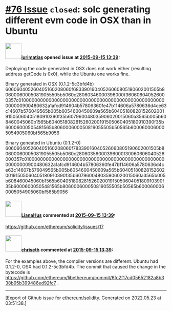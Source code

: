 # [\#76 Issue](https://github.com/ethereum/solidity/issues/76) `closed`: solc generating different evm code in OSX than in Ubuntu

#### <img src="https://avatars.githubusercontent.com/u/176720?u=4ce435619752ef274d1298a616946652bdafbe1e&v=4" width="50">[iurimatias](https://github.com/iurimatias) opened issue at [2015-09-15 13:39](https://github.com/ethereum/solidity/issues/76):

Deploying the code generated in OSX does not work either (resulting address getCode is 0x0), while the Ubuntu one works fine.

Binary generated in OSX (0.1.2-5c3bfd4b)
606060405260405160208060f68339016040526060805190602001505b806000600050819055505b5060c28060346000396000f360606040526000357c0100000000000000000000000000000000000000000000000000000000900480632a1afcd914604b57806360fe47b114606a5780636d4ce63c14607b576049565b005b6054600450609a565b6040518082815260200191505060405180910390f35b607960048035906020015060a3565b005b608460045060b1565b6040518082815260200191505060405180910390f35b60006000505481565b806000600050819055505b50565b6000600060005054905060bf565b9056

Binary geneated in Ubuntu (0.1.2-0)
606060405260405160208060f78339016040526060805190602001505b806000600050819055505b5060c28060356000396000f30060606040526000357c0100000000000000000000000000000000000000000000000000000000900480632a1afcd914604b57806360fe47b114606a5780636d4ce63c14607b576049565b005b6054600450609a565b6040518082815260200191505060405180910390f35b607960048035906020015060a3565b005b608460045060b1565b6040518082815260200191505060405180910390f35b60006000505481565b806000600050819055505b50565b6000600060005054905060bf565b9056


#### <img src="https://avatars.githubusercontent.com/u/9685356?u=7b16da115638a6b4dea66b3ea41a69106eaae630&v=4" width="50">[LianaHus](https://github.com/LianaHus) commented at [2015-09-15 13:39](https://github.com/ethereum/solidity/issues/76#issuecomment-140417480):

https://github.com/ethereum/solidity/issues/17

#### <img src="https://avatars.githubusercontent.com/u/9073706?v=4" width="50">[chriseth](https://github.com/chriseth) commented at [2015-09-15 13:39](https://github.com/ethereum/solidity/issues/76#issuecomment-140421636):

For the examples above, the compiler versions are different. Ubuntu had 0.1.2-0, OSX had 0.1.2-5c3bfd4b. The commit that caused the change in the bytecode is https://github.com/ethereum/libethereum/commit/6fc2f17cd05652182a8b338b95b399486ed92fc7 .


-------------------------------------------------------------------------------



[Export of Github issue for [ethereum/solidity](https://github.com/ethereum/solidity). Generated on 2022.05.23 at 03:51:38.]
